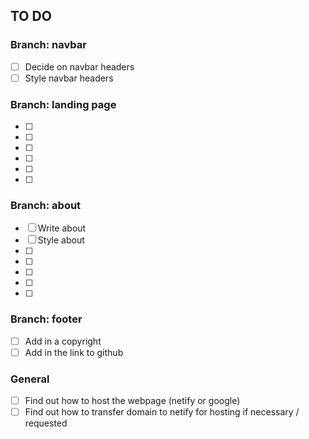 ## TO DO

### Branch: navbar
- [ ] Decide on navbar headers
- [ ] Style navbar headers

### Branch: landing page
- [ ] 
- [ ] 
- [ ]  
- [ ] 
- [ ] 
- [ ] 

### Branch: about
- [ ] Write about
- [ ] Style about
- [ ] 
- [ ] 
- [ ] 
- [ ] 
- [ ] 

### Branch: footer
- [ ] Add in a copyright 
- [ ] Add in the link to github

### General
- [ ] Find out how to host the webpage (netify or google)
- [ ] Find out how to transfer domain to netify for hosting if necessary / requested